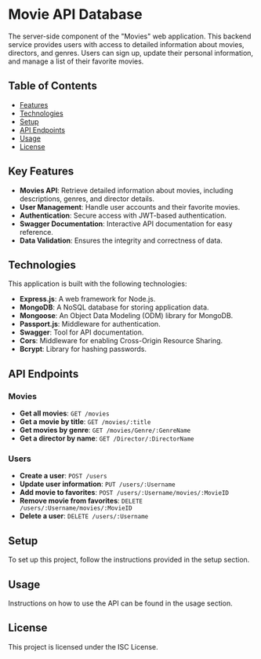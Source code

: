 # Movie API Database

The server-side component of the "Movies" web application. This backend service provides users with access to detailed information about movies, directors, and genres. Users can sign up, update their personal information, and manage a list of their favorite movies.

## Table of Contents

- [Features](#features)
- [Technologies](#technologies)
- [Setup](#setup)
- [API Endpoints](#api-endpoints)
- [Usage](#usage)
- [License](#license)

## Key Features

- **Movies API**: Retrieve detailed information about movies, including descriptions, genres, and director details.
- **User Management**: Handle user accounts and their favorite movies.
- **Authentication**: Secure access with JWT-based authentication.
- **Swagger Documentation**: Interactive API documentation for easy reference.
- **Data Validation**: Ensures the integrity and correctness of data.

## Technologies

This application is built with the following technologies:

- **Express.js**: A web framework for Node.js.
- **MongoDB**: A NoSQL database for storing application data.
- **Mongoose**: An Object Data Modeling (ODM) library for MongoDB.
- **Passport.js**: Middleware for authentication.
- **Swagger**: Tool for API documentation.
- **Cors**: Middleware for enabling Cross-Origin Resource Sharing.
- **Bcrypt**: Library for hashing passwords.

## API Endpoints

### Movies

- **Get all movies**: `GET /movies`
- **Get a movie by title**: `GET /movies/:title`
- **Get movies by genre**: `GET /movies/Genre/:GenreName`
- **Get a director by name**: `GET /Director/:DirectorName`

### Users

- **Create a user**: `POST /users`
- **Update user information**: `PUT /users/:Username`
- **Add movie to favorites**: `POST /users/:Username/movies/:MovieID`
- **Remove movie from favorites**: `DELETE /users/:Username/movies/:MovieID`
- **Delete a user**: `DELETE /users/:Username`

## Setup

To set up this project, follow the instructions provided in the setup section. 

## Usage

Instructions on how to use the API can be found in the usage section.

## License

This project is licensed under the ISC License.

